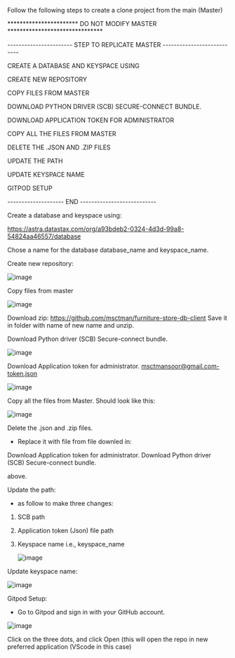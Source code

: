 Follow the following steps to create a clone project from the main (Master)

*********************** DO NOT MODIFY MASTER *******************************

----------------------- STEP TO REPLICATE MASTER ---------------------------

CREATE A DATABASE AND KEYSPACE USING

CREATE NEW REPOSITORY

COPY FILES FROM MASTER	

DOWNLOAD PYTHON DRIVER (SCB) SECURE-CONNECT BUNDLE.	

DOWNLOAD APPLICATION TOKEN FOR ADMINISTRATOR 

COPY ALL THE FILES FROM MASTER 

DELETE THE .JSON AND .ZIP FILES 

UPDATE THE PATH 

UPDATE KEYSPACE NAME

GITPOD SETUP

-------------------- END ---------------------------

Create a database and keyspace using:

https://astra.datastax.com/org/a93bdeb2-0324-4d3d-99a8-54824aa46557/database

Chose a name for the database database_name and keyspace_name.

Create new repository:

![image](https://github.com/msctman/furniture-store-db-client/assets/15038714/2beea2e7-e6a2-42bf-ab3a-d71cdbb36ee6)

Copy files from master

![image](https://github.com/msctman/furniture-store-db-client/assets/15038714/562e6fae-eb35-493b-86f1-7d8e283bc7af)

Download zip:  https://github.com/msctman/furniture-store-db-client
Save it in folder with name of new name and unzip.

Download Python driver (SCB) Secure-connect bundle.

![image](https://github.com/msctman/furniture-store-db-client/assets/15038714/7b8d29d9-393e-417e-a55a-6762cdc1248a)

Download Application token for administrator.
msctmansoor@gmail.com-token.json

![image](https://github.com/msctman/furniture-store-db-client/assets/15038714/0660fda9-1840-4772-9999-8683687ec015)

Copy all the files from Master. 
Should look like this:

![image](https://github.com/msctman/furniture-store-db-client/assets/15038714/1dce4e13-76f8-4fd1-b829-d282acef5659)

Delete the .json and .zip files. 
* Replace it with file from file downled in:

Download Application token for administrator.
Download Python driver (SCB) Secure-connect bundle.

above.

Update the path: 
- as follow to make three changes:

1. SCB path
2. Application token (Json) file path
3. Keyspace name i.e., keyspace_name

   ![image](https://github.com/msctman/furniture-store-db-client/assets/15038714/d03b588c-07aa-4aca-9066-efe8c43ea9b6)

Update keyspace name:

 ![image](https://github.com/msctman/furniture-store-db-client/assets/15038714/ec963e42-f436-49c4-ad30-b962e64e7e97)

Gitpod Setup:
- Go to Gitpod and sign in with your GitHub account.

 ![image](https://github.com/msctman/furniture-store-db-client/assets/15038714/969340dd-8da4-44a5-92a8-5a19e58f7af7)

Click on the three dots, and click Open (this will open the repo in new preferred application (VScode in this case)




